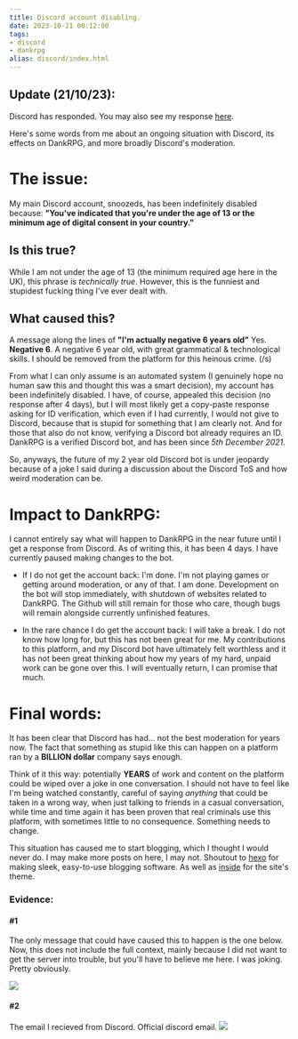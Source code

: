 ```yaml
---
title: Discord account disabling.
date: 2023-10-21 00:12:00
tags:
- discord 
- dankrpg
alias: discord/index.html
---
```


## Update (21/10/23):
Discord has responded. You may also see my response [here](https://blog.snoozeds.com/discord-update/).

Here's some words from me about an ongoing situation with Discord, its effects on DankRPG, and more broadly Discord's moderation.

# The issue:
My main Discord account, snoozeds, has been indefinitely disabled because: 
**"You've indicated that you're under the age of 13 or the minimum age of digital consent in your country."**

## Is this true?
While I am not under the age of 13 (the minimum required age here in the UK), this phrase is *technically true*. However, this is the funniest and stupidest fucking thing I've ever dealt with.

## What caused this?
A message along the lines of **"I'm actually negative 6 years old"** Yes. **Negative 6**. A negative 6 year old, with great grammatical & technological skills. I should be removed from the platform for this heinous crime. (/s)

From what I can only assume is an automated system (I genuinely hope no human saw this and thought this was a smart decision), my account has been indefinitely disabled. I have, of course, appealed this decision (no response after 4 days), but I will most likely get a copy-paste response asking for ID verification, which even if I had currently, I would not give to Discord, because that is stupid for something that I am clearly not. And for those that also do not know, verifying a Discord bot already requires an ID. DankRPG is a verified Discord bot, and has been since *5th December 2021*.

So, anyways, the future of my 2 year old Discord bot is under jeopardy because of a joke I said during a discussion about the Discord ToS and how weird moderation can be.

# Impact to DankRPG:
I cannot entirely say what will happen to DankRPG in the near future until I get a response from Discord. As of writing this, it has been 4 days. I have currently paused making changes to the bot.

- If I do not get the account back:
I'm done. I'm not playing games or getting around moderation, or any of that. I am done. Development on the bot will stop immediately, with shutdown of websites related to DankRPG. The Github will still remain for those who care, though bugs will remain alongside currently unfinished features.

- In the rare chance I do get the account back:
I will take a break. I do not know how long for, but this has not been great for me. My contributions to this platform, and my Discord bot have ultimately felt worthless and it has not been great thinking about how my years of my hard, unpaid work can be gone over this. I will eventually return, I can promise that much.

# Final words:
It has been clear that Discord has had... not the best moderation for years now. The fact that something as stupid like this can happen on a platform ran by a **BILLION dollar** company says enough.

Think of it this way: potentially **YEARS** of work and content on the platform could be wiped over a joke in one conversation. I should not have to feel like I'm being watched constantly, careful of saying *anything* that could be taken in a wrong way, when just talking to friends in a casual conversation, while time and time again it has been proven that real criminals use this platform, with sometimes little to no consequence. Something needs to change.

This situation has caused me to start blogging, which I thought I would never do. I may make more posts on here, I may not.
Shoutout to [hexo](https://hexo.io/index.html) for making sleek, easy-to-use blogging software. As well as [inside](https://github.com/ikeq/hexo-theme-inside) for the site's theme.

### Evidence:

#### #1
The only message that could have caused this to happen is the one below. Now, this does not include the full context, mainly because I did not want to get the server into trouble, but you'll have to believe me here. I was joking. Pretty obviously.

![](/images/ev1.png)

#### #2
The email I recieved from Discord. Official discord email.
![](/images/ev2.png)

